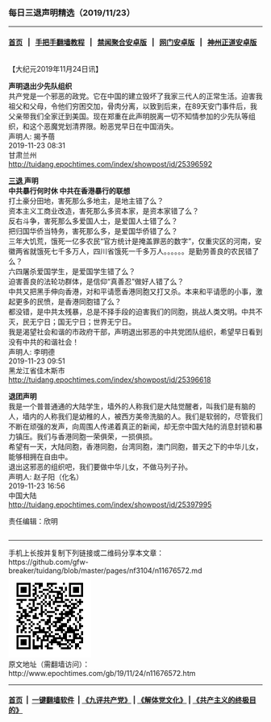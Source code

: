 ### 每日三退声明精选（2019/11/23）
------------------------

#### [首页](https://github.com/gfw-breaker/banned-news1/blob/master/README.md) &nbsp;&nbsp;|&nbsp;&nbsp; [手把手翻墙教程](https://github.com/gfw-breaker/guides/wiki) &nbsp;&nbsp;|&nbsp;&nbsp; [禁闻聚合安卓版](https://github.com/gfw-breaker/bn-android) &nbsp;&nbsp;|&nbsp;&nbsp; [网门安卓版](https://github.com/oGate2/oGate) &nbsp;&nbsp;|&nbsp;&nbsp; [神州正道安卓版](https://github.com/SzzdOgate/update) 



<div class="column" id="artbody" itemprop="articleBody">
 <!-- article content begin -->
 <p>
  【大纪元2019年11月24日讯】
 </p>
 <p>
  <strong>
   声明退出少先队组织
  </strong>
  <br/>
  共产党是一个邪恶的政党。它在中国的建立毁坏了我家三代人的正常生活。迫害我祖父和父母，令他们穷困交加，骨肉分离，以致到后来，在89天安门事件后，我父亲带我们全家迁到美国。现在郑重在此声明脱离一切不知情参加的少先队等组织，和这个恶魔党划清界限。盼恶党早日在中国消失。
  <br/>
  声明人: 揭予蓓
  <br/>
  2019-11-23 08:31
  <br/>
  甘肃兰州
  <br/>
  <a href="http://tuidang.epochtimes.com/index/showpost/id/25396592">
   http://tuidang.epochtimes.com/index/showpost/id/25396592
  </a>
 </p>
 <p>
  <strong>
   <a href="http://www.epochtimes.com/gb/tag/%E4%B8%89%E9%80%80.html">
    三退
   </a>
   声明
  </strong>
  <br/>
  <strong>
   中共暴行何时休 中共在香港暴行的联想
  </strong>
  <br/>
  打土豪分田地，害死那么多地主，是地主错了么？
  <br/>
  资本主义工商业改造，害死那么多资本家，是资本家错了么？
  <br/>
  反右斗争，害死那么多爱国人士，是爱国人士错了么？
  <br/>
  把归国华侨当特务，害死那么多，是爱国华侨错了么？
  <br/>
  三年大饥荒，饿死一亿多农民“官方统计是掩盖罪恶的数字”，仅重灾区的河南，安徽两省就饿死七千多万人，四川省饿死一千多万人。。。。。。是勤劳善良的农民错了么？
  <br/>
  六四屠杀爱国学生，是爱国学生错了么？
  <br/>
  迫害善良的法轮功群体，是信仰“真善忍”做好人错了么？
  <br/>
  中共又把黑手伸向香港，对和平请愿香港同胞又打又杀。本来和平请愿的小事，激起更多的民愤，是香港同胞错了么？
  <br/>
  都没错，是中共太残暴，总是不择手段的迫害我们的同胞，挑战人类文明。中共不灭，民无宁日；国无宁日；世界无宁日。
  <br/>
  我是渴望社会和谐的市政府干部，声明退出邪恶的中共党团队组织，希望早日看到没有中共的和谐社会！
  <br/>
  声明人: 李明德
  <br/>
  2019-11-23 09:51
  <br/>
  黑龙江省佳木斯市
  <br/>
  <a href="http://tuidang.epochtimes.com/index/showpost/id/25396618">
   http://tuidang.epochtimes.com/index/showpost/id/25396618
  </a>
 </p>
 <p>
  <strong>
   退团声明
  </strong>
  <br/>
  我是一个普普通通的大陆学生，墙外的人称我们是大陆觉醒者，叫我们是有脑的人，墙内的人称我们是幼稚的人，被西方美帝洗脑的人。我们是软弱的，尽管我们不断在顽强的发声，向周围人传递着真正的新闻，却无奈中国大陆的消息封锁和暴力镇压。我们与香港同胞一荣俱荣，一损俱损。
  <br/>
  希望有一天，大陆同胞，香港同胞，台湾同胞，澳门同胞，普天之下的中华儿女，能够相拥在自由中。
  <br/>
  退出这邪恶的组织吧，我们要做中华儿女，不做马列子孙。
  <br/>
  声明人: 赵子阳（化名）
  <br/>
  2019-11-23 16:56
  <br/>
  中国大陆
  <br/>
  <a href="http://tuidang.epochtimes.com/index/showpost/id/25397995">
   http://tuidang.epochtimes.com/index/showpost/id/25397995
  </a>
 </p>
 <p>
  责任编辑：欣明
 </p>
 <!-- article content end -->
 <div id="below_article_ad">
  <div id="below_article_ad_inner">
  </div>
 </div>
</div>

<hr/>
手机上长按并复制下列链接或二维码分享本文章：<br/>
https://github.com/gfw-breaker/tuidang/blob/master/pages/nf3104/n11676572.md <br/>
<a href='https://github.com/gfw-breaker/tuidang/blob/master/pages/nf3104/n11676572.md'><img src='https://github.com/gfw-breaker/tuidang/blob/master/pages/nf3104/n11676572.md.png'/></a> <br/>
原文地址（需翻墙访问）：http://www.epochtimes.com/gb/19/11/24/n11676572.htm


------------------------
#### [首页](https://github.com/gfw-breaker/banned-news/blob/master/README.md) &nbsp;|&nbsp; [一键翻墙软件](https://github.com/gfw-breaker/nogfw/blob/master/README.md) &nbsp;| [《九评共产党》](https://github.com/gfw-breaker/9ping.md/blob/master/README.md#九评之一评共产党是什么) | [《解体党文化》](https://github.com/gfw-breaker/jtdwh.md/blob/master/README.md) | [《共产主义的终极目的》](https://github.com/gfw-breaker/gczydzjmd.md/blob/master/README.md)


<img src='http://gfw-breaker.win/tuidang/pages/nf3104/n11676572.md' width='0px' height='0px'/>